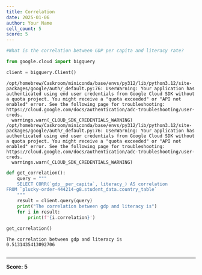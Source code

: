 ```yaml
---
title: Correlation
date: 2025-01-06
author: Your Name
cell_count: 5
score: 5
---
```


```python
#What is the correlation between GDP per capita and literacy rate?
```


```python
from google.cloud import bigquery
```


```python
client = bigquery.Client()
```

    /opt/homebrew/Caskroom/miniconda/base/envs/py312/lib/python3.12/site-packages/google/auth/_default.py:76: UserWarning: Your application has authenticated using end user credentials from Google Cloud SDK without a quota project. You might receive a "quota exceeded" or "API not enabled" error. See the following page for troubleshooting: https://cloud.google.com/docs/authentication/adc-troubleshooting/user-creds. 
      warnings.warn(_CLOUD_SDK_CREDENTIALS_WARNING)
    /opt/homebrew/Caskroom/miniconda/base/envs/py312/lib/python3.12/site-packages/google/auth/_default.py:76: UserWarning: Your application has authenticated using end user credentials from Google Cloud SDK without a quota project. You might receive a "quota exceeded" or "API not enabled" error. See the following page for troubleshooting: https://cloud.google.com/docs/authentication/adc-troubleshooting/user-creds. 
      warnings.warn(_CLOUD_SDK_CREDENTIALS_WARNING)



```python
def get_correlation():
    query = """
    SELECT CORR(`gdp__per_capita`, literacy_) AS correlation
FROM `plucky-order-444214-g8.student_data.country_table` 
    """
    result = client.query(query)
    print("The correlation between gdp and literacy is")
    for i in result:
        print(f'{i.correlation}')

get_correlation()
```

    The correlation between gdp and literacy is
    0.5131435413092706



```python

```


---
**Score: 5**
